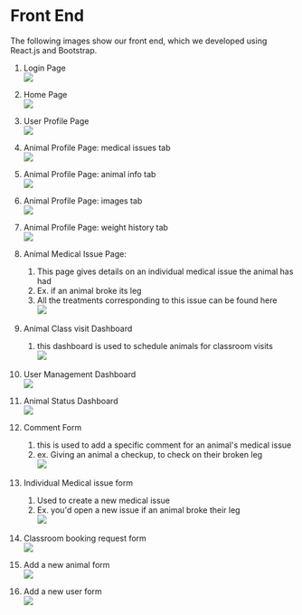 # Front End

The following images show our front end, which we developed using React.js and Bootstrap.

1. Login Page<br>![](frontend/loginpage.png)<br>
2. Home Page<br>![](frontend/homepage.png)<br>
3. User Profile Page<br>![](frontend/userprofile.png)<br>
4. Animal Profile Page: medical issues tab<br>![](frontend/animalprofilemedicalissues.png)<br>
5. Animal Profile Page: animal info tab<br>![](frontend/animalprofileinfo.png)<br>
6. Animal Profile Page: images tab<br>![](frontend/animalprofileimages.png)<br>
7. Animal Profile Page: weight history tab<br>![](frontend/animalweights.png)<br>
8. Animal Medical Issue Page:<br>
   1. This page gives details on an individual medical issue the animal has had<br>
   2. Ex. if an animal broke its leg<br>
   3. All the treatments corresponding to this issue can be found here<br>![](frontend/animalMedicalIssuePage.png)<br>
9. Animal Class visit Dashboard<br>
   1. this dashboard is used to schedule animals for classroom visits<br>![](frontend/animalbookings.png)<br>
10. User Management Dashboard<br>![](frontend/usermanagement.png)<br>
11. Animal Status Dashboard<br>![](frontend/animalstatusdashboard.png)<br>

12. Comment Form<br>
    1. this is used to add a specific comment for an animal's medical issue<br>
    2. ex. Giving an animal a checkup, to check on their broken leg<br>![](frontend/commentform.png)<br>
13. Individual Medical issue form<br>
    1. Used to create a new medical issue<br>
    2. Ex. you'd open a new issue if an animal broke their leg<br>![](frontend/individualMedicalIssueForm.png)<br>
14. Classroom booking request form<br>![](frontend/visitrequestform.png)<br>
15. Add a new animal form<br>![](frontend/newanimalform.png)<br>
16. Add a new user form<br>![](frontend/adduserform.png)<br>

